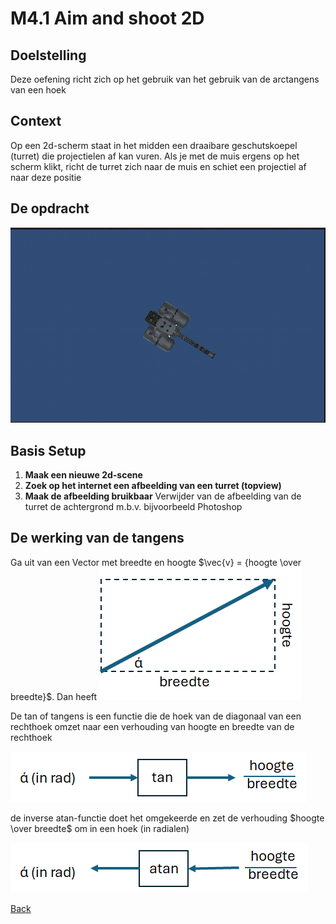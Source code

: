 # M4.1 Aim and shoot 2D


## Doelstelling
Deze oefening richt zich op het gebruik van het gebruik van de arctangens van een hoek 
 
## Context
Op een 2d-scherm staat in het midden een draaibare geschutskoepel (turret) die projectielen af kan vuren. Als je met de muis ergens op het scherm klikt, richt de turret zich naar de muis en schiet een projectiel af naar deze positie
 
## De opdracht
![Richt en Schiet op muis](images/richtEnSchietOpMuis.gif)

## Basis Setup
1. **Maak een nieuwe 2d-scene**
2. **Zoek op het internet een afbeelding van een turret (topview)**
3. **Maak de afbeelding bruikbaar** Verwijder van de afbeelding van de turret de achtergrond m.b.v. bijvoorbeeld Photoshop
 
## De werking van de tangens
Ga uit van een Vector met breedte en hoogte $\vec{v} = {hoogte \over breedte}$. Dan heeft 
![Richt en Schiet op muis](images/tangens.png)

De tan of tangens is een functie die de hoek van de diagonaal van een rechthoek omzet naar een verhouding van  hoogte en breedte van de rechthoek

![de tangensfunctie](images/tan.png)

de inverse atan-functie doet het omgekeerde en zet de verhouding $hoogte \over breedte$ om in een hoek (in radialen)

![de tangensfunctie](images/atan.png)


[Back](../README.md)